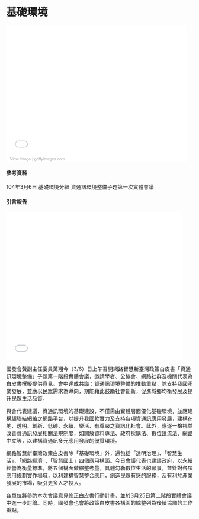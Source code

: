 # 基礎環境
<div class="getty embed image" style="background-color:#fff;display:inline-block;font-family:'Helvetica Neue',Arial,sans-serif;color:#a7a7a7;font-size:11px;width:100%;max-width:488px;"><div style="overflow:hidden;position:relative;height:0;padding:71.926230% 0 0 0;width:100%;"><iframe src="//embed.gettyimages.com/embed/150817930?et=VwCV95KhQQpp7a4or_6TZA&sig=b33hM3gy_2Ea0XkpLV2ZWfOvr_NjYw_I3W86EQr8OB0=" width="488" height="351" scrolling="no" frameborder="0" style="display:inline-block;position:absolute;top:0;left:0;width:100%;height:100%;"></iframe></div><p style="margin:0;"></p><div style="padding:0;margin:0 0 0 10px;text-align:left;"><a href="http://www.gettyimages.com/detail/150817930" target="_blank" style="color:#a7a7a7;text-decoration:none;font-weight:normal !important;border:none;display:inline-block;">View image</a> | <a href="http://www.gettyimages.com" target="_blank" style="color:#a7a7a7;text-decoration:none;font-weight:normal !important;border:none;display:inline-block;">gettyimages.com</a></div></div>


#### 參考資料
104年3月6日 基礎環境分組 資通訊環境整備子題第一次實體會議<p>
#### 引言報告

<iframe src="//www.slideshare.net/slideshow/embed_code/45591689" width="476" height="400" frameborder="0" marginwidth="0" marginheight="0" scrolling="no"></iframe><p>

國發會黃副主任委員萬翔今（3/6）日上午召開網路智慧新臺灣政策白皮書「資通訊環境整備」子題第一階段實體會議，邀請學者、公協會、網路社群及機關代表為白皮書撰擬提供意見。會中達成共識：資通訊環境整備的推動重點，除支持我國產業發展，並應以民眾需求為導向，期能藉此鼓勵社會創新，促進城鄉均衡發展及提升民眾生活品質。<p>
與會代表建議，資通訊環境的基礎建設，不僅需由實體層面優化基礎環境，並應建構超聯結網絡之網路平台，以提升我國軟實力及支持各項資通訊應用發展，建構在地、透明、創新、低碳、永續、樂活、有尊嚴之資訊化社會。此外，應逐一檢視並改善資通訊發展相關法規制度，如開放資料專法、政府採購法、數位匯流法、網路中立等，以建構資通訊多元應用發展的優質環境。<p>
網路智慧新臺灣政策白皮書除「基礎環境」外，還包括「透明治理」、「智慧生活」、「網路經濟」、「智慧國土」四個應用構面。今日會議代表也建議政府，以永續經營為衡量標準，將五個構面做綜整考量，具體勾勒數位生活的願景，並針對各項應用規劃實作場域，以利建構智慧整合應用，創造民眾有感的服務，及有利於產業發展的巿場，吸引更多人才投入。<p>
各單位將參酌本次會議意見修正白皮書行動計畫，並於3月25日第二階段實體會議中進一步討論。同時，國發會也會將政策白皮書各構面的綜整列為後續協調的工作重點。

